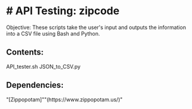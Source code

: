 <h1># API Testing: zipcode </h2>
<p>
Objective: 
These scripts take the user's input <zipcode> and outputs the information into a CSV file using Bash and Python.
</p>

<h2> 
Contents: </h2>
<p>
API_tester.sh
JSON_to_CSV.py
</p>

<h2>
Dependencies: </h2> 
<p>"[Zippopotam]""(https://www.zippopotam.us/)"</p>


